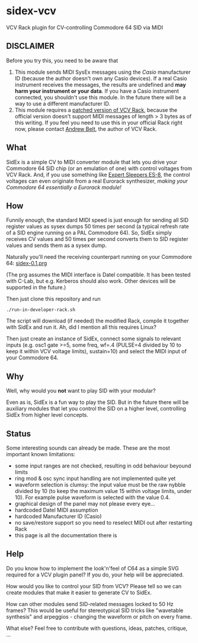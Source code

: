 # sidex-vcv
VCV Rack plugin for CV-controlling Commodore 64 SID via MIDI

## DISCLAIMER

Before you try this, you need to be aware that

1. This module sends MIDI SysEx messages using the _Casio_ manufacturer ID (because the author doesn't own any Casio devices). If a real Casio instrument receives the messages, the results are undefined and **may harm your instrument or your data**. If you have a Casio instrument connected, you shouldn't use this module. In the future there will be a way to use a different manufacturer ID.
2. This module requires a [patched version of VCV Rack](https://github.com/wipu/Rack/tree/sysex-send), because the official version doesn't support MIDI messages of length > 3 bytes as of this writing. If you feel you need to use this in your official Rack right now, please contact [Andrew Belt](https://github.com/VCVRack/Rack/issues/1433), the author of VCV Rack.

## What

SidEx is a simple CV to MIDI converter module that lets you drive your Commodore 64 SID chip (or an emulation of one) with control voltages from VCV Rack. And, if you use something like [Expert Sleepers ES-8](https://www.expert-sleepers.co.uk/es8.html), the control voltages can even originate from a real Eurorack synthesizer, _making your Commodore 64 essentially a Eurorack module!_

## How

Funnily enough, the standard MIDI speed is just enough for sending all SID register values as sysex dumps 50 times per second (a typical refresh rate of a SID engine running on a PAL Commodore 64). So, SidEx simply receives CV values and 50 times per second converts them to SID register values and sends them as a sysex dump.

Naturally you'll need the receiving counterpart running on your Commodore 64: [sidex-0.1.prg](https://github.com/wipu/mockodore/releases/download/sidex-0.1/sidex-0.1.prg)

(The prg assumes the MIDI interface is Datel compatible. It has been tested with C-Lab, but e.g. Kerberos should also work. Other devices will be supported in the future.)

Then just clone this repository and run

    ./run-in-developer-rack.sh

The script will download (if needed) the modified Rack, compile it together with SidEx and run it. Ah, did I mention all this requires Linux?

Then just create an instance of SidEx, connect some signals to relevant inputs (e.g. osc1 gate >=5, some freq, wf=.4 (PULSE=4 divided by 10 to keep it within VCV voltage limits), sustain=10) and select the MIDI input of your Commodore 64.

## Why

Well, why would you **not** want to play SID with your modular?

Even as is, SidEx is a fun way to play the SID. But in the future there will be auxiliary modules that let you control the SID on a higher level, controlling SidEx from higher level concepts.

## Status

Some interesting sounds can already be made. These are the most important known limitations:

* some input ranges are not checked, resulting in odd behaviour beyound limits
* ring mod & osc sync input handling are not implemented quite yet
* waveform selection is clumsy: the input value must be the raw nybble divided by 10 (to keep the maximum value 15 within voltage limits, under 10). For example pulse waveform is selected with the value 0.4.
* graphical design of the panel may not please every eye...
* hardcoded Datel MIDI assumption
* hardcoded Manufacturer ID (Casio)
* no save/restore support so you need to reselect MIDI out after restarting Rack
* this page is all the documentation there is

## Help

Do you know how to implement the look'n'feel of C64 as a simple SVG required for a VCV plugin panel? If you do, your help will be appreciated.

How would you like to control your SID from VCV? Please tell so we can create modules that make it easier to generate CV to SidEx.

How can other modules send SID-related messages locked to 50 Hz frames? This would be useful for stereotypical SID tricks like "wavetable synthesis" and arpeggios - changing the waveform or pitch on every frame.

What else? Feel free to contribute with questions, ideas, patches, critique, ...
